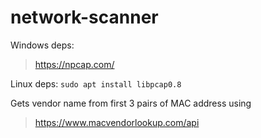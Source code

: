 # network-scanner

Windows deps:
>https://npcap.com/

Linux deps:
```sudo apt install libpcap0.8```

Gets vendor name from first 3 pairs of MAC address using
>https://www.macvendorlookup.com/api
